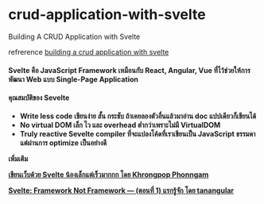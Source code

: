 # crud-application-with-svelte
 Building A CRUD Application with Svelte

refrerence
[building a crud application with svelte](https://codesource.io/building-a-crud-application-with-svelte/)

<h4> Svelte คือ JavaScript Framework เหมือนกับ React, Angular, Vue ที่ไว้ช่วยให้การพัฒนา Web แบบ Single-Page Application</h4>

<h4>คุณสมบัติของ Sevelte </h4>

- <b> Write less code เขียนง่าย สั้น กระชับ ถ้าเคยลองตัวอื่นแล้วมาอ่าน doc แปปเดียวก็เขียนได้ 
- <b> No virtual DOM เล็ก ไว และ overhead ต่ำกว่าเพราะไม่มี VirtualDOM 
- <b> Truly reactive Sevelte compiler ที่จะแปลงโค้ดที่เราเขียนเป็น JavaScript ธรรมดา แต่ผ่านการ optimize เป็นอย่างดี
 
 
 
เพิ่มเติม
 
[เขียนเว็บด้วย Svelte น้องเล็กแต่เร็วมากกก โดย Khrongpop Phonngam](https://mr-khrongpop.medium.com/%E0%B9%80%E0%B8%82%E0%B8%B5%E0%B8%A2%E0%B8%99%E0%B9%80%E0%B8%A7%E0%B9%87%E0%B8%9A%E0%B8%94%E0%B9%89%E0%B8%A7%E0%B8%A2-svelte-%E0%B8%99%E0%B9%89%E0%B8%AD%E0%B8%87%E0%B9%80%E0%B8%A5%E0%B9%87%E0%B8%81%E0%B9%81%E0%B8%95%E0%B9%88%E0%B9%80%E0%B8%A3%E0%B9%87%E0%B8%A7%E0%B8%A1%E0%B8%B2%E0%B8%81%E0%B8%81%E0%B8%81-10e43817cd9f)
 
[Svelte: Framework Not Framework — (ตอนที่ 1) แรกรู้จัก โดย tanangular](https://medium.com/@tanangular/svelte-framework-not-framework-%E0%B8%95%E0%B8%AD%E0%B8%99%E0%B8%97%E0%B8%B5%E0%B9%88-1-%E0%B9%81%E0%B8%A3%E0%B8%81%E0%B8%A3%E0%B8%B9%E0%B9%89%E0%B8%88%E0%B8%B1%E0%B8%81-434fde7ff97f)
